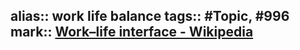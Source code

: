alias:: work life balance
tags:: #Topic, #996
mark:: [Work–life interface - Wikipedia](https://en.wikipedia.org/wiki/Work%E2%80%93life_interface)
-
